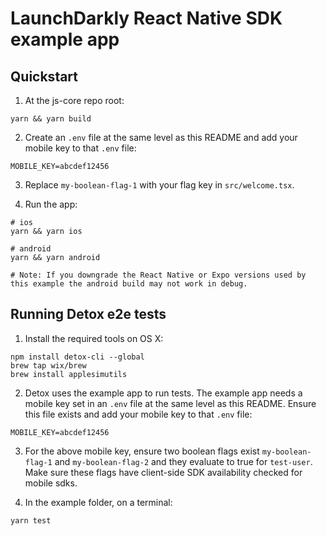 # LaunchDarkly React Native SDK example app

## Quickstart

1. At the js-core repo root:

```shell
yarn && yarn build
```

2. Create an `.env` file at the same level as this README and add your mobile key to that `.env` file:

```shell
MOBILE_KEY=abcdef12456
```

3. Replace `my-boolean-flag-1` with your flag key in `src/welcome.tsx`.

4. Run the app:

```shell
# ios
yarn && yarn ios

# android
yarn && yarn android

# Note: If you downgrade the React Native or Expo versions used by this example the android build may not work in debug.
```

## Running Detox e2e tests

1. Install the required tools on OS X:

```shell
npm install detox-cli --global
brew tap wix/brew
brew install applesimutils
```

2. Detox uses the example app to run tests. The example app needs a mobile key set in an `.env` file
   at the same level as this README. Ensure this file exists and add your mobile key to that `.env` file:

```shell
MOBILE_KEY=abcdef12456
```

3. For the above mobile key, ensure two boolean flags exist `my-boolean-flag-1`
   and `my-boolean-flag-2` and they evaluate to true for `test-user`. Make sure these flags have client-side SDK availability checked for mobile sdks.

4. In the example folder, on a terminal:

```shell
yarn test
```
